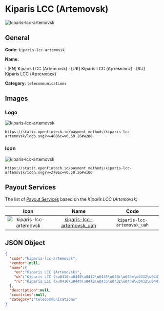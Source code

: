 
# Kiparis LCC (Artemovsk) 
![kiparis-lcc-artemovsk](https://static.openfintech.io/payment_methods/kiparis-lcc-artemovsk/logo.svg?w=400&c=v0.59.26#w200)  

## General 
**Code:** `kiparis-lcc-artemovsk` 
 
**Name:** 
 
:	[EN] Kiparis LCC (Artemovsk) 
:	[UK] Kiparis LCC (Артемовск) 
:	[RU] Kiparis LCC (Артемовск) 
 
**Category:** `telecommunications` 
 

## Images 

### Logo 
![kiparis-lcc-artemovsk](https://static.openfintech.io/payment_methods/kiparis-lcc-artemovsk/logo.svg?w=400&c=v0.59.26#w200)  

```
https://static.openfintech.io/payment_methods/kiparis-lcc-artemovsk/logo.svg?w=400&c=v0.59.26#w200
```  

### Icon 
![kiparis-lcc-artemovsk](https://static.openfintech.io/payment_methods/kiparis-lcc-artemovsk/icon.svg?w=278&c=v0.59.26#w100)  

```
https://static.openfintech.io/payment_methods/kiparis-lcc-artemovsk/icon.svg?w=278&c=v0.59.26#w100
```  

## Payout Services 
 
The list of [Payout Services](/payout-services/) based on the _Kiparis LCC (Artemovsk)_ 

|Icon|Name|Code| 
|:---:|:---:|:---:| 
|![kiparis-lcc-artemovsk](https://static.openfintech.io/payout_methods/kiparis-lcc-artemovsk/icon.png?w=278&c=v0.59.26#w40) |[kiparis-lcc-artemovsk_uah](/payout-services/kiparis-lcc-artemovsk_uah/)|`kiparis-lcc-artemovsk_uah`| 
 

## JSON Object 

```json
{
  "code":"kiparis-lcc-artemovsk",
  "vendor":null,
  "name":{
    "en":"Kiparis LCC (Artemovsk)",
    "uk":"Kiparis LCC (\u0410\u0440\u0442\u0435\u043c\u043e\u0432\u0441\u043a)",
    "ru":"Kiparis LCC (\u0410\u0440\u0442\u0435\u043c\u043e\u0432\u0441\u043a)"
  },
  "description":null,
  "countries":null,
  "category":"telecommunications"
}
```  
